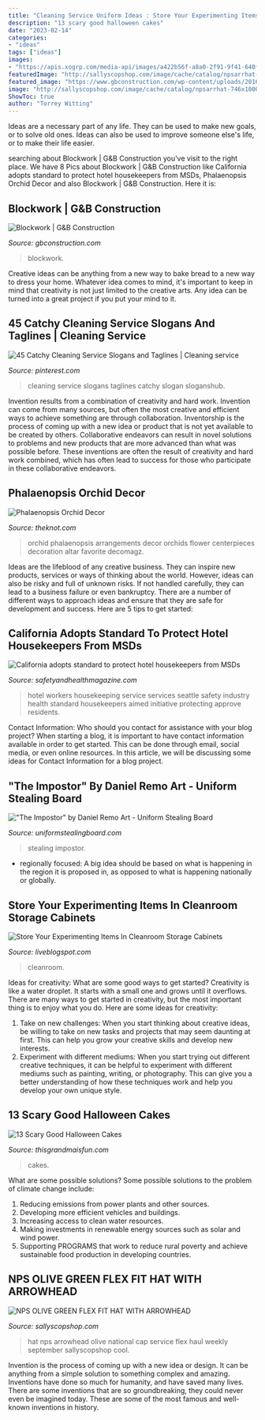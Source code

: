 ```yaml
---
title: "Cleaning Service Uniform Ideas : Store Your Experimenting Items In Cleanroom Storage Cabinets"
description: "13 scary good halloween cakes"
date: "2023-02-14"
categories:
- "ideas"
tags: ["ideas"]
images:
- "https://apis.xogrp.com/media-api/images/a422b56f-a8a0-2f91-9f41-640f711f8b73"
featuredImage: "http://sallyscopshop.com/image/cache/catalog/npsarrhat-746x1000.JPG"
featured_image: "https://www.gbconstruction.com/wp-content/uploads/2016/03/Blockwork-1.jpg"
image: "http://sallyscopshop.com/image/cache/catalog/npsarrhat-746x1000.JPG"
ShowToc: true
author: "Torrey Witting"
---
```



Ideas are a necessary part of any life. They can be used to make new goals, or to solve old ones. Ideas can also be used to improve someone else's life, or to make their life easier.

	

		
searching about Blockwork | G&amp;B Construction you've visit to the right place. We have 8 Pics about Blockwork | G&amp;B Construction like California adopts standard to protect hotel housekeepers from MSDs, Phalaenopsis Orchid Decor and also Blockwork | G&amp;B Construction. Here it is:
		
    
## Blockwork | G&amp;B Construction

<img loading=lazy src="https://www.gbconstruction.com/wp-content/uploads/2016/03/Blockwork-1.jpg" onerror="this.onerror=null;this.src='https://tse4.mm.bing.net/th?id=OIP.eM9PZ0WsVmYUoD8PkX06dQHaEo&amp;pid=15.1';" alt="Blockwork | G&amp;B Construction">

_Source: gbconstruction.com_

>blockwork. 

	

Creative ideas can be anything from a new way to bake bread to a new way to dress your home. Whatever idea comes to mind, it's important to keep in mind that creativity is not just limited to the creative arts. Any idea can be turned into a great project if you put your mind to it.

    
## 45 Catchy Cleaning Service Slogans And Taglines | Cleaning Service

<img loading=lazy src="https://i.pinimg.com/736x/0c/5f/8a/0c5f8aa8dac574e382856d8a0dea097e.jpg" onerror="this.onerror=null;this.src='https://tse4.mm.bing.net/th?id=OIP.AKnKHQlxyrcOCLAyL-PR7gHaHa&amp;pid=15.1';" alt="45 Catchy Cleaning Service Slogans and Taglines | Cleaning service">

_Source: pinterest.com_

>cleaning service slogans taglines catchy slogan sloganshub. 

	

Invention results from a combination of creativity and hard work.
Invention can come from many sources, but often the most creative and efficient ways to achieve something are through collaboration. Inventorship is the process of coming up with a new idea or product that is not yet available to be created by others. Collaborative endeavors can result in novel solutions to problems and new products that are more advanced than what was possible before. These inventions are often the result of creativity and hard work combined, which has often lead to success for those who participate in these collaborative endeavors.

    
## Phalaenopsis Orchid Decor

<img loading=lazy src="https://apis.xogrp.com/media-api/images/a422b56f-a8a0-2f91-9f41-640f711f8b73" onerror="this.onerror=null;this.src='https://tse2.mm.bing.net/th?id=OIP.zkvgKDY12HG5FyVFokYQKQHaLI&amp;pid=15.1';" alt="Phalaenopsis Orchid Decor">

_Source: theknot.com_

>orchid phalaenopsis arrangements decor orchids flower centerpieces decoration altar favorite decomagz. 

	

Ideas are the lifeblood of any creative business. They can inspire new products, services or ways of thinking about the world. However, ideas can also be risky and full of unknown risks. If not handled carefully, they can lead to a business failure or even bankruptcy. There are a number of different ways to approach ideas and ensure that they are safe for development and success. Here are 5 tips to get started:

    
## California Adopts Standard To Protect Hotel Housekeepers From MSDs

<img loading=lazy src="https://www.safetyandhealthmagazine.com/ext/resources/images/news/services/hotel-maid2.jpg?height=635&amp;t=1481132220&amp;width=1200" onerror="this.onerror=null;this.src='https://tse2.mm.bing.net/th?id=OIP.4JRCzZuYPTdlkPp_NG2MeQHaEv&amp;pid=15.1';" alt="California adopts standard to protect hotel housekeepers from MSDs">

_Source: safetyandhealthmagazine.com_

>hotel workers housekeeping service services seattle safety industry health standard housekeepers aimed initiative protecting approve residents. 

	

Contact Information: Who should you contact for assistance with your blog project?
When starting a blog, it is important to have contact information available in order to get started. This can be done through email, social media, or even online resources. In this article, we will be discussing some ideas for Contact Information for a blog project.

    
## &quot;The Impostor&quot; By Daniel Remo Art - Uniform Stealing Board

<img loading=lazy src="https://pre00.deviantart.net/efe2/th/pre/i/2018/229/c/0/the_impostor_04___final_by_daniel_remo_art-dckbg8n.jpg" onerror="this.onerror=null;this.src='https://tse4.mm.bing.net/th?id=OIP.VBRBPXJK1malxxwk_dGqSgHaJs&amp;pid=15.1';" alt="&quot;The Impostor&quot; by Daniel Remo Art - Uniform Stealing Board">

_Source: uniformstealingboard.com_

>stealing impostor. 

	

- regionally focused: A big idea should be based on what is happening in the region it is proposed in, as opposed to what is happening nationally or globally.

    
## Store Your Experimenting Items In Cleanroom Storage Cabinets

<img loading=lazy src="https://liveblogspot.com/wp-content/uploads/2020/04/cleam-room-storage-1000x600.jpg" onerror="this.onerror=null;this.src='https://tse4.mm.bing.net/th?id=OIP.iHySzu82FJWhROSrr998EQHaEc&amp;pid=15.1';" alt="Store Your Experimenting Items In Cleanroom Storage Cabinets">

_Source: liveblogspot.com_

>cleanroom. 

	

Ideas for creativity: What are some good ways to get started?
Creativity is like a water droplet. It starts with a small one and grows until it overflows. There are many ways to get started in creativity, but the most important thing is to enjoy what you do. Here are some ideas for creativity: 
1. Take on new challenges: When you start thinking about creative ideas, be willing to take on new tasks and projects that may seem daunting at first. This can help you grow your creative skills and develop new interests. 
2. Experiment with different mediums: When you start trying out different creative techniques, it can be helpful to experiment with different mediums such as painting, writing, or photography. This can give you a better understanding of how these techniques work and help you develop your own unique style. 

    
## 13 Scary Good Halloween Cakes

<img loading=lazy src="https://www.thisgrandmaisfun.com/wp-content/uploads/2016/10/bloodycake2_sayitwithcake-768x1024-750x1000.jpg" onerror="this.onerror=null;this.src='https://tse3.mm.bing.net/th?id=OIP.x5U0zJVqZjGdy-hTkYrr2QHaJ4&amp;pid=15.1';" alt="13 Scary Good Halloween Cakes">

_Source: thisgrandmaisfun.com_

>cakes. 

	

What are some possible solutions?
Some possible solutions to the problem of climate change include:
1. Reducing emissions from power plants and other sources. 
2. Developing more efficient vehicles and buildings. 
3. Increasing access to clean water resources. 
4. Making investments in renewable energy sources such as solar and wind power. 
5. Supporting PROGRAMS that work to reduce rural poverty and achieve sustainable food production in developing countries.

    
## NPS OLIVE GREEN FLEX FIT HAT WITH ARROWHEAD

<img loading=lazy src="http://sallyscopshop.com/image/cache/catalog/npsarrhat-746x1000.JPG" onerror="this.onerror=null;this.src='https://tse2.mm.bing.net/th?id=OIP.9xJniQdEF0FZQtEmReRMRgHaJ7&amp;pid=15.1';" alt="NPS OLIVE GREEN FLEX FIT HAT WITH ARROWHEAD">

_Source: sallyscopshop.com_

>hat nps arrowhead olive national cap service flex haul weekly september sallyscopshop cool. 

	

Invention is the process of coming up with a new idea or design. It can be anything from a simple solution to something complex and amazing. Inventions have done so much for humanity, and have saved many lives. There are some inventions that are so groundbreaking, they could never even be imagined today. These are some of the most famous and well-known inventions in history.


